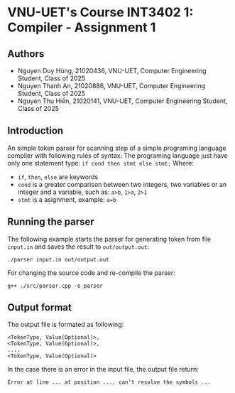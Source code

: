 # VNU-UET's Course INT3402 1: Compiler - Assignment 1 

## Authors
- Nguyen Duy Hùng, 21020436, VNU-UET, Computer Engineering Student, Class of 2025 
- Nguyen Thanh An, 21020886, VNU-UET, Computer Engineering Student, Class of 2025
- Nguyen Thu Hiền, 21020141, VNU-UET, Computer Engineering Student, Class of 2025

## Introduction

An simple token parser for scanning step of a simple programing language compiler with following rules of syntax:
The programing language just have only one statement type: `if cond then stmt else stmt;`
Where: 
- `if`, `then`, `else` are keywords
- `cond` is a greater comparison between two integers, two variables or an integer and a variable, such as: `a>b`, `1>a`, `2>1`
- `stmt` is a asignment, example: `a=b`

## Running the parser

The following example starts the parser for generating token from file `input.in` and saves the result to `out/output.out`:

```
./parser input.in out/output.out
```

For changing the source code and re-compile the parser:
```
g++ ./src/parser.cpp -o parser
```

## Output format

The output file is formated as following:
```
<TokenType, Value(Optional)>,
<TokenType, Value(Optional)>,
....
<TokenType, Value(Optional)>
```
In the case there is an error in the input file, the output file return: 
```
Error at line ... at position ..., can't resolve the symbols ... 
```
